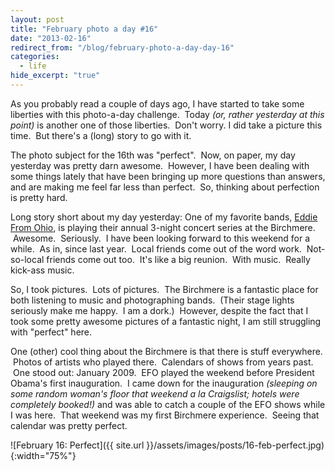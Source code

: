 ```yaml
---
layout: post
title: "February photo a day #16"
date: "2013-02-16"
redirect_from: "/blog/february-photo-a-day-day-16"
categories:
  - life
hide_excerpt: "true"
---
```


As you probably read a couple of days ago, I have started to take some liberties with this photo-a-day challenge.  Today _(or, rather yesterday at this point)_ is another one of those liberties.  Don't worry. I did take a picture this time.  But there's a (long) story to go with it.

The photo subject for the 16th was "perfect".  Now, on paper, my day yesterday was pretty darn awesome.  However, I have been dealing with some things lately that have been bringing up more questions than answers, and are making me feel far less than perfect.  So, thinking about perfection is pretty hard.

Long story short about my day yesterday: One of my favorite bands, [Eddie From Ohio](http://www.eddiefromohio.com), is playing their annual 3-night concert series at the Birchmere.  Awesome.  Seriously.  I have been looking forward to this weekend for a while.  As in, since last year.  Local friends come out of the word work.  Not-so-local friends come out too.  It's like a big reunion.  With music.  Really kick-ass music.

So, I took pictures.  Lots of pictures.  The Birchmere is a fantastic place for both listening to music and photographing bands.  (Their stage lights seriously make me happy.  I am a dork.)  However, despite the fact that I took some pretty awesome pictures of a fantastic night, I am still struggling with "perfect" here.

One (other) cool thing about the Birchmere is that there is stuff everywhere.  Photos of artists who played there.  Calendars of shows from years past.  One stood out: January 2009.  EFO played the weekend before President Obama's first inauguration.  I came down for the inauguration _(sleeping on some random woman's floor that weekend a la Craigslist; hotels were completely booked!)_ and was able to catch a couple of the EFO shows while I was here.  That weekend was my first Birchmere experience.  Seeing that calendar was pretty perfect.

![February 16: Perfect]({{ site.url }}/assets/images/posts/16-feb-perfect.jpg){:width="75%"}
